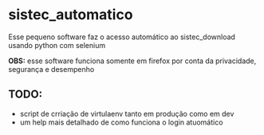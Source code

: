 # sistec_automatico
Esse pequeno software faz o acesso automático ao sistec_download usando python com selenium

**OBS:**  esse software funciona somente em firefox por conta da privacidade, segurança e desempenho

## TODO:
- script de crriação de virtulaenv tanto em produção como em dev
- um help mais detalhado de como funciona o login atuomático
